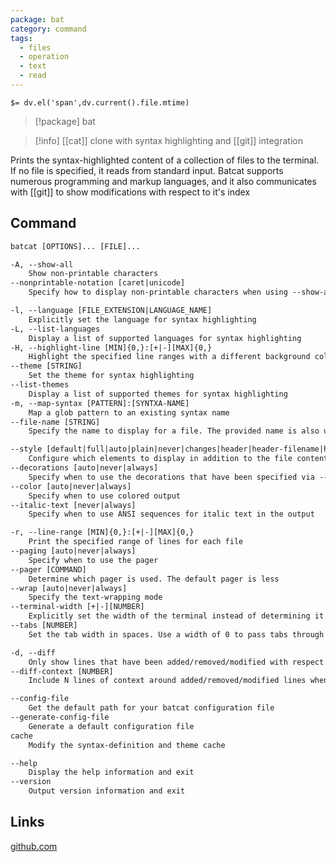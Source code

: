 ```yaml
---
package: bat
category: command
tags:
  - files
  - operation
  - text
  - read
---
```


`$= dv.el('span',dv.current().file.mtime)`
> [!package] bat

> [!info] [[cat]] clone with syntax highlighting and [[git]] integration

Prints the syntax-highlighted content of a collection of files to the terminal. If no file is specified, it reads from standard input. Batcat supports numerous programming and markup languages, and it also communicates with [[git]] to show modifications with respect to it's index

## Command
```txt
batcat [OPTIONS]... [FILE]...

-A, --show-all
	Show non-printable characters
--nonprintable-notation [caret|unicode]
	Specify how to display non-printable characters when using --show-all

-l, --language [FILE_EXTENSION|LANGUAGE_NAME]
	Explicitly set the language for syntax highlighting
-L, --list-languages
	Display a list of supported languages for syntax highlighting
-H, --highlight-line [MIN]{0,}:[+|-][MAX]{0,}
	Highlight the specified line ranges with a different background color
--theme [STRING]
	Set the theme for syntax highlighting
--list-themes
	Display a list of supported themes for syntax highlighting
-m, --map-syntax [PATTERN]:[SYNTXA-NAME]
	Map a glob pattern to an existing syntax name
--file-name [STRING]
	Specify the name to display for a file. The provided name is also used for syntax highlighting

--style [default|full|auto|plain|never|changes|header|header-filename|header-filesize|grid|rule|numbers|snip]
	Configure which elements to display in addition to the file contents. The argument is a comma-separated list of components to display or a pre-defined style
--decorations [auto|never|always]
	Specify when to use the decorations that have been specified via --style
--color [auto|never|always]
	Specify when to use colored output
--italic-text [never|always]
	Specify when to use ANSI sequences for italic text in the output

-r, --line-range [MIN]{0,}:[+|-][MAX]{0,}
	Print the specified range of lines for each file
--paging [auto|never|always]
	Specify when to use the pager
--pager [COMMAND]
	Determine which pager is used. The default pager is less
--wrap [auto|never|always]
	Specify the text-wrapping mode
--terminal-width [+|-][NUMBER]
	Explicitly set the width of the terminal instead of determining it automatically
--tabs [NUMBER]
	Set the tab width in spaces. Use a width of 0 to pass tabs through directly

-d, --diff
	Only show lines that have been added/removed/modified with respect to the Git index
--diff-context [NUMBER]
	Include N lines of context around added/removed/modified lines when using --diff

--config-file
	Get the default path for your batcat configuration file
--generate-config-file
	Generate a default configuration file
cache
	Modify the syntax-definition and theme cache

--help
	Display the help information and exit 
--version
	Output version information and exit
```

## Links
[github.com](https://github.com/sharkdp/bat)
